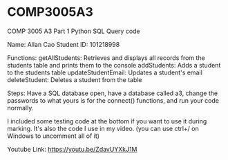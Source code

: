 # COMP3005A3
COMP 3005 A3 Part 1 Python SQL Query code

Name: Allan Cao
Student ID: 101218998

Functions: 
getAllStudents: Retrieves and displays all records from the students table and prints them to the console
addStudents: Adds a student to the students table
updateStudentEmail: Updates a student's email
deleteStudent: Deletes a student from the table

Steps: Have a SQL database open, have a database called a3, change the passwords to what yours is for the connect() functions, and run your code normally. 

I included some testing code at the bottom if you want to use it during marking. It's also the code I use in my video. (you can use ctrl+/ on Windows to uncomment all of it)

Youtube Link: https://youtu.be/ZdavUYXkJ1M

